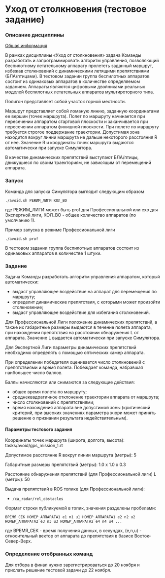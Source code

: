 Уход от столкновения (тестовое задание)
==================================
### Описание дисциплины

[Общая информация](INFO.md)

В рамках дисциплины «Уход от столкновения» задача Команды разработать и запрограммировать алгоритм управления, позволяющий беспилотному летательному аппарату пролететь заданный маршрут, избежав столкновений с динамическими летящими препятствиями (БЛА/птицами).  В тестовом задании группа беспилотных аппаратов состоит из одинаковых аппаратов в количестве определяемом заданием. Аппараты являются цифровыми двойниками реальных моделей беспилотных летательных аппаратов мультироторного типа.

Полигон представляет собой участок горной местности.

Маршрут представляет собой ломаную линию, заданную координатами ее вершин (точек маршрута). Полет по маршруту начинается при пересечении аппаратом стартовой плоскости и заканчивается при пересечении аппаратом финишной плоскости. При полете по маршруту требуется строгое поддержание траектории. Допустимая зона находится вокруг линии маршрута не дальше некоторого расстояния R от нее. Значение R и координаты точек маршрута выдаются автоматически при запуске Симулятора.

В качестве динамических препятствий выступают БЛА/птицы, движущиеся по своим траекториям, не зависящим от перемещений аппарата.

### Запуск

Команда для запуска Симулятора выглядит следующим образом

```
./avoid.sh РЕЖИМ_ЛИГИ КОЛ_ВО
```

где РЕЖИМ_ЛИГИ может быть prof для Профессиональной или exp для Экспертной лиги,
КОЛ_ВО - общее количество аппаратов (по умолчанию 1).

Пример запуска в режиме Профессиональной лиги

```
./avoid.sh prof
```

В тестовом задании группа беспилотных аппаратов состоит из одинаковых аппаратов в количестве 1 штуки.

### Задание

Задача Команды разработать алгоритм управления аппаратом, который автоматически:

* выдаст управляющее воздействие на аппарат для перемещения по маршруту;
* определит динамические препятствия, с которыми может произойти столкновение;
* выдаст управляющее воздействие для избегания столкновений.

Для Профессиональной Лиги положение динамических препятствий, а также их габаритные размеры выдаются в течение полета аппарата, при нахождении препятствия на расстоянии обнаружения L от аппарата. Значение L выдается автоматически при запуске Симулятора.

Для Экспертной Лиги параметры динамических препятствий необходимо определять с помощью оптических камер аппарата.

При определении победителя оценивается число столкновений с препятствиями и время полета. Побеждает команда, набравшая наибольшее число баллов.

Баллы начисляются или снимаются за следующие действия:

* общее время полета по маршруту;
* среднеквадратичное отклонение траектории аппарата от маршрута;
* число столкновений с препятствиями;
* время нахождения аппарата вне допустимой зоны (критический критерий, при высоких значениях параметра жюри может принять решение о признании результата недействительным).

#### Параметры тестового задания

Координаты точек маршрута (широта, долгота, высота): tasks/avoid/gps_mission_1.rt

Допустимое расстояние R вокруг линии маршрута (метры): 5

Габаритные размеры препятствий (метры): 1.0 х 1.0 х 0.3

Расстояние обнаружения препятствий (для Профессиональной лиги) L (метры): 50

Выдача препятствий в ROS топике (для Профессиональной лиги):

* `/ca_radar/rel_obstacles`

Формат строки публикуемой в топик, значения разделены пробелами:

```
ВРЕМЯ_СЕК НОМЕР_АППАРАТА1 e1 n1 u1 НОМЕР_АППАРАТА1 e2 n2 u2 НОМЕР_АППАРАТА2 e3 n3 u3 НОМЕР_АППАРАТА2 e4 n4 u4 ...
```

где ВРЕМЯ_СЕК - время получения данных, в секундах, (e,n,u) - относительный вектор от аппарата до препятствия в базисе Восток-Север-Верх.

### Определение отобранных команд

Для отбора в финал нужно зарегистрироваться до 20 ноября и прислать решение тестовой задачи до 22 ноября.
